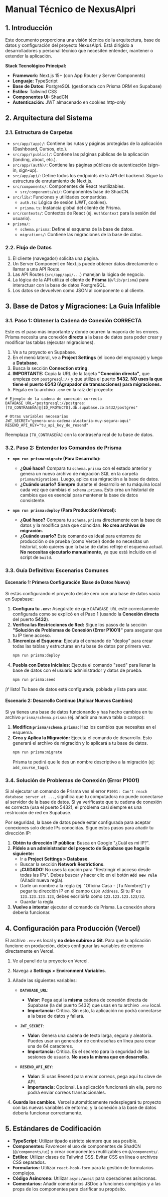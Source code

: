 # Manual Técnico de NexusAlpri

## 1. Introducción

Este documento proporciona una visión técnica de la arquitectura, base de datos y configuración del proyecto NexusAlpri. Está dirigido a desarrolladores y personal técnico que necesiten entender, mantener o extender la aplicación.

**Stack Tecnológico Principal:**
*   **Framework:** Next.js 15+ (con App Router y Server Components)
*   **Lenguaje:** TypeScript
*   **Base de Datos:** PostgreSQL (gestionada con Prisma ORM en Supabase)
*   **Estilos:** Tailwind CSS
*   **Componentes UI:** ShadCN
*   **Autenticación:** JWT almacenado en cookies http-only

## 2. Arquitectura del Sistema

### 2.1. Estructura de Carpetas

*   `src/app/(app)/`: Contiene las rutas y páginas protegidas de la aplicación (Dashboard, Cursos, etc.).
*   `src/app/(public)/`: Contiene las páginas públicas de la aplicación (landing, about, etc.).
*   `src/app/(auth)/`: Contiene las páginas públicas de autenticación (sign-in, sign-up).
*   `src/app/api/`: Define todos los endpoints de la API del backend. Sigue la estructura de enrutamiento de Next.js.
*   `src/components/`: Componentes de React reutilizables.
    *   `src/components/ui/`: Componentes base de ShadCN.
*   `src/lib/`: Funciones y utilidades compartidas.
    *   `auth.ts`: Lógica de sesión (JWT, cookies).
    *   `prisma.ts`: Instancia global del cliente de Prisma.
*   `src/contexts/`: Contextos de React (ej. `AuthContext` para la sesión del usuario).
*   `prisma/`:
    *   `schema.prisma`: Define el esquema de la base de datos.
    *   `migrations/`: Contiene las migraciones de la base de datos.

### 2.2. Flujo de Datos

1.  El cliente (navegador) solicita una página.
2.  Un Server Component en Next.js puede obtener datos directamente o llamar a una API Route.
3.  Las API Routes (`src/app/api/...`) manejan la lógica de negocio.
4.  La lógica de la API utiliza el cliente de **Prisma** (`@/lib/prisma`) para interactuar con la base de datos PostgreSQL.
5.  Los datos se devuelven como JSON al componente o al cliente.

## 3. Base de Datos y Migraciones: La Guía Infalible

### 3.1. Paso 1: Obtener la Cadena de Conexión CORRECTA

Este es el paso más importante y donde ocurren la mayoría de los errores. Prisma necesita una conexión **directa** a la base de datos para poder crear y modificar las tablas (ejecutar migraciones).

1.  Ve a tu proyecto en Supabase.
2.  En el menú lateral, ve a **Project Settings** (el icono del engranaje) y luego a **Database**.
3.  Busca la sección **Connection string**.
4.  **IMPORTANTE:** Copia la URL de la tarjeta **"Conexión directa"**, que empieza con `postgresql://` y que utiliza el puerto **5432**. **NO uses la que tiene el puerto 6543 (Agrupador de transacciones) para migraciones.**
5.  Pégala en tu archivo `.env` en la raíz del proyecto:

```env
# Ejemplo de la cadena de conexión correcta
DATABASE_URL="postgresql://postgres:[TU_CONTRASEÑA]@[ID_PROYECTO].db.supabase.co:5432/postgres"

# Otras variables necesarias
JWT_SECRET="genera-una-cadena-aleatoria-muy-segura-aqui"
RESEND_API_KEY="tu_api_key_de_resend"
```

Reemplaza `[TU_CONTRASEÑA]` con la contraseña real de tu base de datos.

### 3.2. Paso 2: Entender los Comandos de Prisma

*   **`npm run prisma:migrate` (Para Desarrollo):**
    *   **¿Qué hace?** Compara tu `schema.prisma` con el estado anterior y genera un nuevo archivo de migración SQL en la carpeta `prisma/migrations`. Luego, aplica esa migración a la base de datos.
    *   **¿Cuándo usarlo?** **Siempre** durante el desarrollo en tu máquina local cada vez que cambias el `schema.prisma`. Esto crea un historial de cambios que es esencial para mantener la base de datos consistente.

*   **`npm run prisma:deploy` (Para Producción/Vercel):**
    *   **¿Qué hace?** Compara tu `schema.prisma` directamente con la base de datos y la modifica para que coincidan. **No crea archivos de migración.**
    *   **¿Cuándo usarlo?** Este comando es ideal para entornos de producción o de prueba (como Vercel) donde no necesitas un historial, solo quieres que la base de datos refleje el esquema actual. **No necesitas ejecutarlo manualmente**, ya que está incluido en el script de `build`.

### 3.3. Guía Definitiva: Escenarios Comunes

#### Escenario 1: Primera Configuración (Base de Datos Nueva)

Si estás configurando el proyecto desde cero con una base de datos vacía en Supabase:

1.  **Configura tu `.env`:** Asegúrate de que `DATABASE_URL` esté correctamente configurada como se explicó en el Paso 1 (usando la **Conexión directa** del puerto **5432**).
2.  **Verifica las Restricciones de Red:** Sigue los pasos de la sección **"Solución de Problemas de Conexión (Error P1001)"** para asegurar que tu IP tiene acceso.
3.  **Sincroniza el Esquema:** Ejecuta el comando de "deploy" para crear todas las tablas y estructuras en tu base de datos por primera vez.
    ```bash
    npm run prisma:deploy
    ```
4.  **Puebla con Datos Iniciales:** Ejecuta el comando "seed" para llenar la base de datos con el usuario administrador y datos de prueba.
    ```bash
    npm run prisma:seed
    ```

¡Y listo! Tu base de datos está configurada, poblada y lista para usar.

#### Escenario 2: Desarrollo Continuo (Aplicar Nuevos Cambios)

Si ya tienes una base de datos funcionando y has hecho cambios en tu archivo `prisma/schema.prisma` (ej. añadir una nueva tabla o campo):

1.  **Modifica `prisma/schema.prisma`:** Haz los cambios que necesites en el esquema.
2.  **Crea y Aplica la Migración:** Ejecuta el comando de desarrollo. Esto generará el archivo de migración y lo aplicará a tu base de datos.
    ```bash
    npm run prisma:migrate
    ```
    Prisma te pedirá que le des un nombre descriptivo a la migración (ej: `add_course_tags`).

### 3.4. Solución de Problemas de Conexión (Error P1001)

Si al ejecutar un comando de Prisma ves el error `P1001: Can't reach database server at ...`, significa que tu computadora no puede conectarse al servidor de la base de datos. Si ya verificaste que tu cadena de conexión es correcta (usa el puerto 5432), el problema casi siempre es una restricción de red en Supabase.

Por seguridad, la base de datos puede estar configurada para aceptar conexiones solo desde IPs conocidas. Sigue estos pasos para añadir tu dirección IP:

1.  **Obtén tu dirección IP pública:** Busca en Google "¿Cuál es mi IP?".
2.  **Pídele a un administrador del proyecto de Supabase que haga lo siguiente:**
    *   Ir a **Project Settings > Database**.
    *   Buscar la sección **Network Restrictions**.
    *   **¡CUIDADO!** No uses la opción para "Restringir el acceso desde todas las IPs". Debes buscar y hacer clic en el botón **`Add new rule`** (Añadir nueva regla).
    *   Darle un nombre a la regla (ej. "Oficina Casa - [Tu Nombre]") y pegar tu dirección IP en el campo `CIDR Address`. Si tu IP es `123.123.123.123`, debes escribirla como `123.123.123.123/32`.
    *   Guardar la regla.
3.  **Vuelve a intentar** ejecutar el comando de Prisma. La conexión ahora debería funcionar.

## 4. Configuración para Producción (Vercel)

El archivo `.env` es local y **no debe subirse a Git**. Para que la aplicación funcione en producción, debes configurar las variables de entorno directamente en Vercel.

1.  Ve al panel de tu proyecto en Vercel.
2.  Navega a **Settings > Environment Variables**.
3.  Añade las siguientes variables:

    *   **`DATABASE_URL`**:
        *   **Valor:** Pega aquí la **misma** cadena de conexión directa de Supabase (la del puerto 5432) que usas en tu archivo `.env` local.
        *   **Importancia:** Crítica. Sin esto, la aplicación no podrá conectarse a la base de datos y fallará.

    *   **`JWT_SECRET`**:
        *   **Valor:** Genera una cadena de texto larga, segura y aleatoria. Puedes usar un generador de contraseñas en línea para crear una de 64 caracteres.
        *   **Importancia:** Crítica. Es el secreto para la seguridad de las sesiones de usuario. **No uses la misma que en desarrollo.**

    *   **`RESEND_API_KEY`**:
        *   **Valor:** Si usas Resend para enviar correos, pega aquí tu clave de API.
        *   **Importancia:** Opcional. La aplicación funcionará sin ella, pero no podrá enviar correos transaccionales.

4.  **Guarda los cambios.** Vercel automáticamente redesplegará tu proyecto con las nuevas variables de entorno, y la conexión a la base de datos debería funcionar correctamente.

## 5. Estándares de Codificación

*   **TypeScript:** Utilizar tipado estricto siempre que sea posible.
*   **Componentes:** Favorecer el uso de componentes de ShadCN (`@/components/ui`) y crear componentes reutilizables en `@/components/`.
*   **Estilos:** Utilizar clases de Tailwind CSS. Evitar CSS en línea o archivos CSS separados.
*   **Formularios:** Utilizar `react-hook-form` para la gestión de formularios complejos.
*   **Código Asíncrono:** Utilizar `async/await` para operaciones asíncronas.
*   **Comentarios:** Añadir comentarios JSDoc a funciones complejas y a las props de los componentes para clarificar su propósito.
